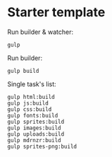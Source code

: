 # Starter template

Run builder & watcher:
```
gulp
```

Run builder:
```
gulp build
```

Single task's list:
```
gulp html:build
gulp js:build
gulp css:build
gulp fonts:build
gulp sprites:build
gulp images:build
gulp uploads:build
gulp mdrnzr:build
gulp sprites-png:build
```